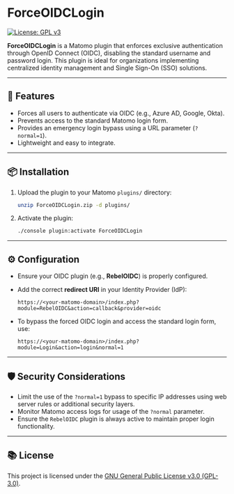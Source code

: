 # ForceOIDCLogin

[![License: GPL v3](https://img.shields.io/badge/License-GPLv3-blue.svg)](LICENSE)

**ForceOIDCLogin** is a Matomo plugin that enforces exclusive authentication through OpenID Connect (OIDC), disabling the standard username and password login. This plugin is ideal for organizations implementing centralized identity management and Single Sign-On (SSO) solutions.

---

## 🚀 Features

- Forces all users to authenticate via OIDC (e.g., Azure AD, Google, Okta).
- Prevents access to the standard Matomo login form.
- Provides an emergency login bypass using a URL parameter (`?normal=1`).
- Lightweight and easy to integrate.

---

## 📦 Installation

1. Upload the plugin to your Matomo `plugins/` directory:

   ```bash
   unzip ForceOIDCLogin.zip -d plugins/
   ```

2. Activate the plugin:

   ```bash
   ./console plugin:activate ForceOIDCLogin
   ```

---

## ⚙️ Configuration

- Ensure your OIDC plugin (e.g., **RebelOIDC**) is properly configured.
- Add the correct **redirect URI** in your Identity Provider (IdP):

  ```
  https://<your-matomo-domain>/index.php?module=RebelOIDC&action=callback&provider=oidc
  ```

- To bypass the forced OIDC login and access the standard login form, use:

  ```
  https://<your-matomo-domain>/index.php?module=Login&action=login&normal=1
  ```

---

## 🛡️ Security Considerations

- Limit the use of the `?normal=1` bypass to specific IP addresses using web server rules or additional security layers.
- Monitor Matomo access logs for usage of the `?normal` parameter.
- Ensure the `RebelOIDC` plugin is always active to maintain proper login functionality.

---

## 📚 License

This project is licensed under the [GNU General Public License v3.0 (GPL-3.0)](LICENSE).
